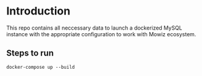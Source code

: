 # Introduction 

This repo contains all neccessary data to launch a dockerized MySQL instance with the appropriate configuration to work with Mowiz ecosystem.

## Steps to run

`docker-compose up --build`

